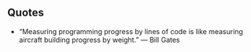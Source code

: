 ## Quotes 
- “Measuring programming progress by lines of code is like measuring aircraft building progress by weight.” ― Bill Gates